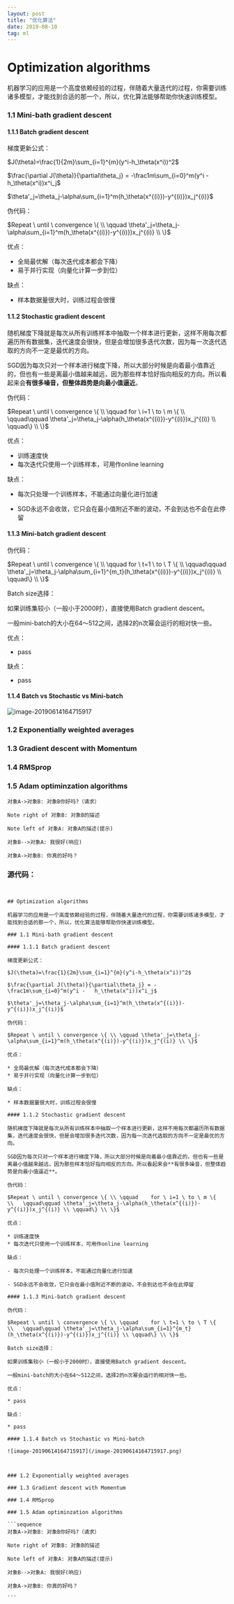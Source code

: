 ```yaml
---
layout: post
title: "优化算法"
date: 2019-08-10
tag: ml
---
```








# Optimization algorithms

机器学习的应用是一个高度依赖经验的过程，伴随着大量迭代的过程，你需要训练诸多模型，才能找到合适的那一个，所以，优化算法能够帮助你快速训练模型。

### 1.1 Mini-bath gradient descent

#### 1.1.1 Batch gradient descent

梯度更新公式：

$J(\theta)=\frac{1}{2m}\sum_{i=1}^{m}(y^i-h_\theta(x^i))^2$

$\frac{\partial J(\theta)}{\partial\theta_j} = -\frac1m\sum_{i=0}^m(y^i - 	h_\theta(x^i))x^i_j$

$\theta'_j=\theta_j-\alpha\sum_{i=1}^m(h_\theta(x^{(i)})-y^{(i)})x_j^{(i)}$

伪代码：

$Repeat \ until \ convergence \{ \\ \qquad \theta'_j=\theta_j-\alpha\sum_{i=1}^m(h_\theta(x^{(i)})-y^{(i)})x_j^{(i)} \\ \}$

优点：

* 全局最优解（每次迭代成本都会下降）
* 易于并行实现（向量化计算一步到位）

缺点：

* 样本数据量很大时，训练过程会很慢

#### 1.1.2 Stochastic gradient descent

随机梯度下降就是每次从所有训练样本中抽取一个样本进行更新，这样不用每次都遍历所有数据集，迭代速度会很快，但是会增加很多迭代次数，因为每一次迭代选取的方向不一定是最优的方向。

SGD因为每次只对一个样本进行梯度下降，所以大部分时候是向着最小值靠近的，但也有一些是离最小值越来越远，因为那些样本恰好指向相反的方向。所以看起来会**有很多噪音，但整体趋势是向最小值逼近**。

伪代码：

$Repeat \ until \ convergence \{ \\ \qquad    for \ i=1 \ to \ m \{            \\   \qquad\qquad \theta'_j=\theta_j-\alpha(h_\theta(x^{(i)})-y^{(i)})x_j^{(i)} \\ \qquad\} \\ \}$

优点：

* 训练速度快
* 每次迭代只使用一个训练样本，可用作online learning

缺点：

- 每次只处理一个训练样本，不能通过向量化进行加速

- SGD永远不会收敛，它只会在最小值附近不断的波动，不会到达也不会在此停留

#### 1.1.3 Mini-batch gradient descent

伪代码：

$Repeat \ until \ convergence \{ \\ \qquad    for \ t=1 \ to \ T \{            \\   \qquad\qquad \theta'_j=\theta_j-\alpha\sum_{i=1}^{m_t}(h_\theta(x^{(i)})-y^{(i)})x_j^{(i)} \\ \qquad\} \\ \}$

Batch size选择：

如果训练集较小（一般小于2000时），直接使用Batch gradient descent。

一般mini-batch的大小在64～512之间，选择2的n次幂会运行的相对快一些。

优点：

* pass

缺点：

* pass

#### 1.1.4 Batch vs Stochastic vs Mini-batch

![image-20190614164715917](/image-20190614164715917.png)



### 1.2 Exponentially weighted averages

### 1.3 Gradient descent with Momentum

### 1.4 RMSprop

### 1.5 Adam optiminzation algorithms

```sequence
对象A->对象B: 对象B你好吗?（请求）

Note right of 对象B: 对象B的描述

Note left of 对象A: 对象A的描述(提示)

对象B-->对象A: 我很好(响应)

对象A->对象B: 你真的好吗？

```







### 源代码：

```


## Optimization algorithms

机器学习的应用是一个高度依赖经验的过程，伴随着大量迭代的过程，你需要训练诸多模型，才能找到合适的那一个，所以，优化算法能够帮助你快速训练模型。

### 1.1 Mini-bath gradient descent

#### 1.1.1 Batch gradient descent

梯度更新公式：

$J(\theta)=\frac{1}{2m}\sum_{i=1}^{m}(y^i-h_\theta(x^i))^2$

$\frac{\partial J(\theta)}{\partial\theta_j} = -\frac1m\sum_{i=0}^m(y^i - 	h_\theta(x^i))x^i_j$

$\theta'_j=\theta_j-\alpha\sum_{i=1}^m(h_\theta(x^{(i)})-y^{(i)})x_j^{(i)}$

伪代码：

$Repeat \ until \ convergence \{ \\ \qquad \theta'_j=\theta_j-\alpha\sum_{i=1}^m(h_\theta(x^{(i)})-y^{(i)})x_j^{(i)} \\ \}$

优点：

* 全局最优解（每次迭代成本都会下降）
* 易于并行实现（向量化计算一步到位）

缺点：

* 样本数据量很大时，训练过程会很慢

#### 1.1.2 Stochastic gradient descent

随机梯度下降就是每次从所有训练样本中抽取一个样本进行更新，这样不用每次都遍历所有数据集，迭代速度会很快，但是会增加很多迭代次数，因为每一次迭代选取的方向不一定是最优的方向。

SGD因为每次只对一个样本进行梯度下降，所以大部分时候是向着最小值靠近的，但也有一些是离最小值越来越远，因为那些样本恰好指向相反的方向。所以看起来会**有很多噪音，但整体趋势是向最小值逼近**。

伪代码：

$Repeat \ until \ convergence \{ \\ \qquad    for \ i=1 \ to \ m \{            \\   \qquad\qquad \theta'_j=\theta_j-\alpha(h_\theta(x^{(i)})-y^{(i)})x_j^{(i)} \\ \qquad\} \\ \}$

优点：

* 训练速度快
* 每次迭代只使用一个训练样本，可用作online learning

缺点：

- 每次只处理一个训练样本，不能通过向量化进行加速

- SGD永远不会收敛，它只会在最小值附近不断的波动，不会到达也不会在此停留

#### 1.1.3 Mini-batch gradient descent

伪代码：

$Repeat \ until \ convergence \{ \\ \qquad    for \ t=1 \ to \ T \{            \\   \qquad\qquad \theta'_j=\theta_j-\alpha\sum_{i=1}^{m_t}(h_\theta(x^{(i)})-y^{(i)})x_j^{(i)} \\ \qquad\} \\ \}$

Batch size选择：

如果训练集较小（一般小于2000时），直接使用Batch gradient descent。

一般mini-batch的大小在64～512之间，选择2的n次幂会运行的相对快一些。

优点：

* pass

缺点：

* pass

#### 1.1.4 Batch vs Stochastic vs Mini-batch

![image-20190614164715917](/image-20190614164715917.png)



### 1.2 Exponentially weighted averages

### 1.3 Gradient descent with Momentum

### 1.4 RMSprop

### 1.5 Adam optiminzation algorithms

​```sequence
对象A->对象B: 对象B你好吗?（请求）

Note right of 对象B: 对象B的描述

Note left of 对象A: 对象A的描述(提示)

对象B-->对象A: 我很好(响应)

对象A->对象B: 你真的好吗？

​```





```

